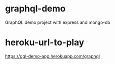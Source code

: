 # graphql-demo
GraphQL demo project with express and mongo-db

# heroku-url-to-play
https://gql-demo-app.herokuapp.com/graphql